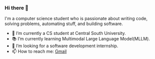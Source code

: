 ### Hi there 👋


I'm a computer science student who is passionate about writing code, solving problems, automating stuff, and building software.

- 🔭 I’m currently a CS student at Central South University.
- 📚 I’m currently learning Multimodal Large Language Model(MLLM).
- 👯 I’m looking for a software development internship.
- 📫 How to reach me: [Gmail](yuz87025@gmail.com)

